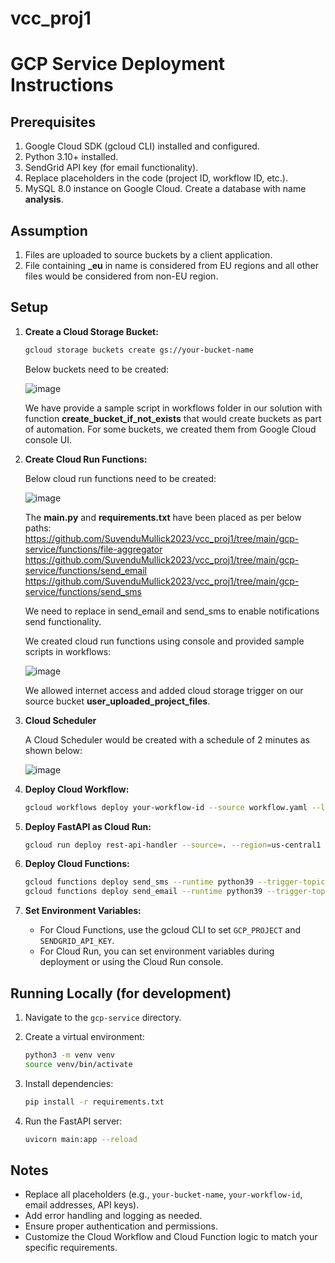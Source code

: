 # vcc_proj1
# GCP Service Deployment Instructions

## Prerequisites

1.  Google Cloud SDK (gcloud CLI) installed and configured.
2.  Python 3.10+ installed.
3.  SendGrid API key (for email functionality).
4.  Replace placeholders in the code (project ID, workflow ID, etc.).
5.  MySQL 8.0 instance on Google Cloud. Create a database with name **analysis**.

## Assumption

1. Files are uploaded to source buckets by a client application.
2. File containing **_eu** in name is considered from EU regions and all other files would be considered from non-EU region.

## Setup

1.  **Create a Cloud Storage Bucket:**

    ```bash
    gcloud storage buckets create gs://your-bucket-name
    ```
    Below buckets need to be created:
    
    ![image](https://github.com/user-attachments/assets/9b8c0578-8035-498a-aff8-bf512f6a7f5e)

    We have provide a sample script in workflows folder in our solution with function **create_bucket_if_not_exists** that would create buckets as part of automation. For some buckets, we created them from Google Cloud console UI.

3.  **Create Cloud Run Functions:**

    Below cloud run functions need to be created:

    ![image](https://github.com/user-attachments/assets/7429fc91-2512-4bdb-b957-247d79dc1374)

    The **main.py** and **requirements.txt** have been placed as per below paths:
    https://github.com/SuvenduMullick2023/vcc_proj1/tree/main/gcp-service/functions/file-aggregator
    https://github.com/SuvenduMullick2023/vcc_proj1/tree/main/gcp-service/functions/send_email
    https://github.com/SuvenduMullick2023/vcc_proj1/tree/main/gcp-service/functions/send_sms

    We need to replace <placeholders> in send_email and send_sms to enable notifications send functionality.

    We created cloud run functions using console and provided sample scripts in workflows:

    ![image](https://github.com/user-attachments/assets/f437ffef-13ce-4906-bafb-287a2beeb65f)

    We allowed internet access and added cloud storage trigger on our source bucket **user_uploaded_project_files**.

5.  **Cloud Scheduler**

    A Cloud Scheduler would be created with a schedule of 2 minutes as shown below:
    
    ![image](https://github.com/user-attachments/assets/69e42d95-f7ef-44a1-b7e3-43070e68bb22)

6.  **Deploy Cloud Workflow:**

    ```bash
    gcloud workflows deploy your-workflow-id --source workflow.yaml --location=us-central1
    ```

7.  **Deploy FastAPI as Cloud Run:**

    ```bash
    gcloud run deploy rest-api-handler --source=. --region=us-central1 --allow-unauthenticated
    ```

8.  **Deploy Cloud Functions:**

    ```bash
    gcloud functions deploy send_sms --runtime python39 --trigger-topic sms-topic --source=. --entry-point send_sms
    gcloud functions deploy send_email --runtime python39 --trigger-topic email-topic --source=. --entry-point send_email
    ```

9.  **Set Environment Variables:**

    * For Cloud Functions, use the gcloud CLI to set `GCP_PROJECT` and `SENDGRID_API_KEY`.
    * For Cloud Run, you can set environment variables during deployment or using the Cloud Run console.

## Running Locally (for development)

1.  Navigate to the `gcp-service` directory.
2.  Create a virtual environment:

    ```bash
    python3 -m venv venv
    source venv/bin/activate
    ```

3.  Install dependencies:

    ```bash
    pip install -r requirements.txt
    ```

4.  Run the FastAPI server:

    ```bash
    uvicorn main:app --reload
    ```

## Notes

* Replace all placeholders (e.g., `your-bucket-name`, `your-workflow-id`, email addresses, API keys).
* Add error handling and logging as needed.
* Ensure proper authentication and permissions.
* Customize the Cloud Workflow and Cloud Function logic to match your specific requirements.
